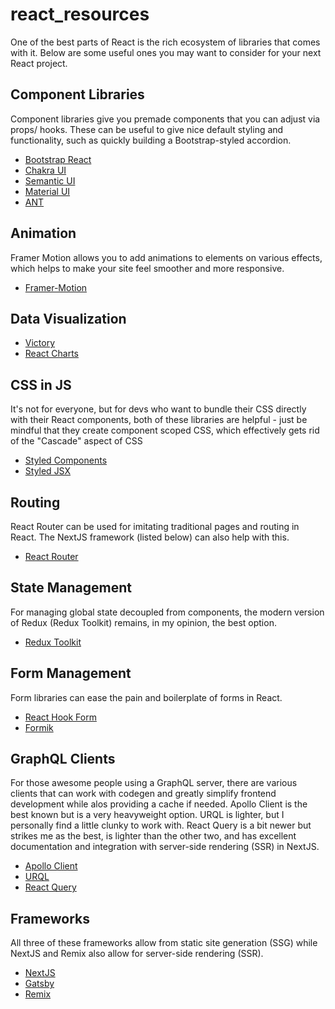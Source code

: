 # react_resources
One of the best parts of React is the rich ecosystem of libraries that comes with it. Below are some useful ones you may want to consider for your next React project.

## Component Libraries
Component libraries give you premade components that you can adjust via props/ hooks. These can be useful to give nice default styling and functionality, such as quickly building a Bootstrap-styled accordion.

- [Bootstrap React]
- [Chakra UI]
- [Semantic UI]
- [Material UI]
- [ANT]

## Animation
Framer Motion allows you to add animations to elements on various effects, which helps to make your site feel smoother and more responsive.

- [Framer-Motion]

## Data Visualization
- [Victory]
- [React Charts]

## CSS in JS
It's not for everyone, but for devs who want to bundle their CSS directly with their React components, both of these libraries are helpful - just be mindful that they create component scoped CSS, which effectively gets rid of the "Cascade" aspect of CSS

- [Styled Components]
- [Styled JSX]

## Routing
React Router can be used for imitating traditional pages and routing in React. The NextJS framework (listed below) can also help with this.

- [React Router]

## State Management
For managing global state decoupled from components, the modern version of Redux (Redux Toolkit) remains, in my opinion, the best option. 

- [Redux Toolkit]

## Form Management
Form libraries can ease the pain and boilerplate of forms in React.

- [React Hook Form]
- [Formik]

## GraphQL Clients
For those awesome people using a GraphQL server, there are various clients that can work with codegen and greatly simplify frontend development while alos providing a cache if needed. Apollo Client is the best known but is a very heavyweight option. URQL is lighter, but I personally find a little clunky to work with. React Query is a bit newer but strikes me as the best, is lighter than the other two, and has excellent documentation and integration with server-side rendering (SSR) in NextJS.

- [Apollo Client]
- [URQL]
- [React Query]

## Frameworks
All three of these frameworks allow from static site generation (SSG) while NextJS and Remix also allow for server-side rendering (SSR).

- [NextJS]
- [Gatsby]
- [Remix]

[Bootstrap React]: https://react-bootstrap.github.io
[Chakra UI]: https://chakra-ui.com
[Semantic UI]: https://react.semantic-ui.com
[Material UI]: https://mui.com
[ANT]: https://ant.design/docs/react/introduce
[Framer-Motion]: https://www.framer.com/motion/
[Victory]: https://formidable.com/open-source/victory/
[React Charts]: https://react-charts.tanstack.com
[Styled Components]: https://styled-components.com
[Styled JSX]: https://github.com/vercel/styled-jsx
[React Router]: https://reactrouter.com
[Redux Toolkit]: https://redux-toolkit.js.org
[React Hook Form]: https://react-hook-form.com
[Formik]: https://formik.org
[Apollo Client]: https://www.apollographql.com/docs/react/
[URQL]: https://formidable.com/open-source/urql/
[React Query]: https://react-query.tanstack.com
[NextJS]: https://nextjs.org
[Gatsby]: https://www.gatsbyjs.com
[Remix]: https://remix.run
